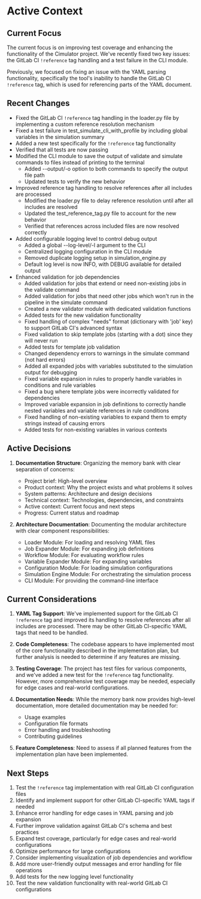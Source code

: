 # Active Context

## Current Focus
The current focus is on improving test coverage and enhancing the functionality of the Cimulator project. We've recently fixed two key issues: the GitLab CI `!reference` tag handling and a test failure in the CLI module.

Previously, we focused on fixing an issue with the YAML parsing functionality, specifically the tool's inability to handle the GitLab CI `!reference` tag, which is used for referencing parts of the YAML document.

## Recent Changes
- Fixed the GitLab CI `!reference` tag handling in the loader.py file by implementing a custom reference resolution mechanism
- Fixed a test failure in test_simulate_cli_with_profile by including global variables in the simulation summary
- Added a new test specifically for the `!reference` tag functionality
- Verified that all tests are now passing
- Modified the CLI module to save the output of validate and simulate commands to files instead of printing to the terminal
  - Added --output/-o option to both commands to specify the output file path
  - Updated tests to verify the new behavior
- Improved reference tag handling to resolve references after all includes are processed
  - Modified the loader.py file to delay reference resolution until after all includes are resolved
  - Updated the test_reference_tag.py file to account for the new behavior
  - Verified that references across included files are now resolved correctly
- Added configurable logging level to control debug output
  - Added a global --log-level/-l argument to the CLI
  - Centralized logging configuration in the CLI module
  - Removed duplicate logging setup in simulation_engine.py
  - Default log level is now INFO, with DEBUG available for detailed output
- Enhanced validation for job dependencies
  - Added validation for jobs that extend or need non-existing jobs in the validate command
  - Added validation for jobs that need other jobs which won't run in the pipeline in the simulate command
  - Created a new validator module with dedicated validation functions
  - Added tests for the new validation functionality
  - Fixed handling of complex "needs" format (dictionary with 'job' key) to support GitLab CI's advanced syntax
  - Fixed validation to skip template jobs (starting with a dot) since they will never run
  - Added tests for template job validation
  - Changed dependency errors to warnings in the simulate command (not hard errors)
  - Added all expanded jobs with variables substituted to the simulation output for debugging
  - Fixed variable expansion in rules to properly handle variables in conditions and rule variables
  - Fixed a bug where template jobs were incorrectly validated for dependencies
  - Improved variable expansion in job definitions to correctly handle nested variables and variable references in rule conditions
  - Fixed handling of non-existing variables to expand them to empty strings instead of causing errors
  - Added tests for non-existing variables in various contexts

## Active Decisions
1. **Documentation Structure**: Organizing the memory bank with clear separation of concerns:
   - Project brief: High-level overview
   - Product context: Why the project exists and what problems it solves
   - System patterns: Architecture and design decisions
   - Technical context: Technologies, dependencies, and constraints
   - Active context: Current focus and next steps
   - Progress: Current status and roadmap

2. **Architecture Documentation**: Documenting the modular architecture with clear component responsibilities:
   - Loader Module: For loading and resolving YAML files
   - Job Expander Module: For expanding job definitions
   - Workflow Module: For evaluating workflow rules
   - Variable Expander Module: For expanding variables
   - Configuration Module: For loading simulation configurations
   - Simulation Engine Module: For orchestrating the simulation process
   - CLI Module: For providing the command-line interface

## Current Considerations
1. **YAML Tag Support**: We've implemented support for the GitLab CI `!reference` tag and improved its handling to resolve references after all includes are processed. There may be other GitLab CI-specific YAML tags that need to be handled.

2. **Code Completeness**: The codebase appears to have implemented most of the core functionality described in the implementation plan, but further analysis is needed to determine if any features are missing.

3. **Testing Coverage**: The project has test files for various components, and we've added a new test for the `!reference` tag functionality. However, more comprehensive test coverage may be needed, especially for edge cases and real-world configurations.

4. **Documentation Needs**: While the memory bank now provides high-level documentation, more detailed documentation may be needed for:
   - Usage examples
   - Configuration file formats
   - Error handling and troubleshooting
   - Contributing guidelines

5. **Feature Completeness**: Need to assess if all planned features from the implementation plan have been implemented.

## Next Steps
1. Test the `!reference` tag implementation with real GitLab CI configuration files
2. Identify and implement support for other GitLab CI-specific YAML tags if needed
3. Enhance error handling for edge cases in YAML parsing and job expansion
4. Further improve validation against GitLab CI's schema and best practices
5. Expand test coverage, particularly for edge cases and real-world configurations
6. Optimize performance for large configurations
7. Consider implementing visualization of job dependencies and workflow
8. Add more user-friendly output messages and error handling for file operations
9. Add tests for the new logging level functionality
10. Test the new validation functionality with real-world GitLab CI configurations

